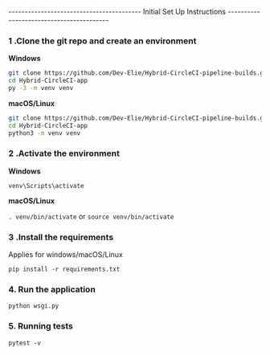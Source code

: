 ----------------------------------------- Initial Set Up Instructions -----------------------------------------


### 1 .Clone the git repo and create an environment 
                    
**Windows**
          
```bash
git clone https://github.com/Dev-Elie/Hybrid-CircleCI-pipeline-builds.git
cd Hybrid-CircleCI-app
py -3 -m venv venv
```
          
**macOS/Linux**
          
```bash
git clone https://github.com/Dev-Elie/Hybrid-CircleCI-pipeline-builds.git
cd Hybrid-CircleCI-app
python3 -m venv venv
```

### 2 .Activate the environment
          
**Windows** 

```venv\Scripts\activate```
          
**macOS/Linux**

```. venv/bin/activate```
or
```source venv/bin/activate```

### 3 .Install the requirements

Applies for windows/macOS/Linux

```pip install -r requirements.txt```


### 4. Run the application 


`python wsgi.py`

### 5. Running tests

`pytest -v`
